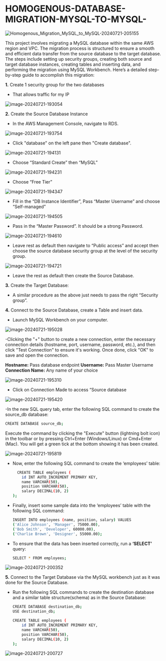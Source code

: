 # HOMOGENOUS-DATABASE-MIGRATION-MYSQL-TO-MYSQL-

![Homogenous_Migration_MySQL_to_MySQL-20240721-205155](https://github.com/user-attachments/assets/bf23e688-bf59-4182-b116-f1bf904bbf9b)

This project involves migrating a MySQL database within the same AWS region and VPC. The migration process is structured to ensure a smooth and efficient data transfer from the source database to the target database. The steps include setting up security groups, creating both source and target database instances, creating tables and inserting data, and performing the migration using MySQL Workbench. Here’s a detailed step-by-step guide to accomplish this migration:

**1.** Create 1 security group for the two databases

- That allows traffic for my IP

![image-20240721-193054](https://github.com/user-attachments/assets/65d4ad33-74ba-4ff3-ba2a-9559f84931df)

**2.** Create the Source Database Instance

- In the AWS Management Console, navigate to RDS.

![image-20240721-193754](https://github.com/user-attachments/assets/dac9475e-1509-44c1-b1b0-6d538232a9e6)

- Click "database" on the left pane then "Create database".

![image-20240721-194131](https://github.com/user-attachments/assets/ac1dda8f-8f22-46ae-a665-01430a10d732)

- Choose “Standard Create” then “MySQL”

![image-20240721-194231](https://github.com/user-attachments/assets/74eef615-2e6c-4036-87d3-6f34298add68) 

- Choose “Free Tier”

![image-20240721-194347](https://github.com/user-attachments/assets/2006e5fb-8067-441f-a5df-cb2de7b2180f)

- Fill in the “DB Instance Identifier”, Pass “Master Username” and choose “Self-managed”

![image-20240721-194505](https://github.com/user-attachments/assets/14e2b144-8e4a-4367-b746-af32f480fef2)

- Pass in the “Master Password”. It should be a strong Password.

![image-20240721-194610](https://github.com/user-attachments/assets/24bc7231-982e-4565-a3eb-a2f83f6a4ace)

- Leave rest as default then navigate to “Public access” and accept then choose the source database security group at the level of the security group.

![image-20240721-194721](https://github.com/user-attachments/assets/a8f86945-fa05-4da8-9d26-d37fad2ba8c2)

-  Leave the rest as default then create the Source Database.

**3.** Create the Target Database:

- A similar procedure as the above just needs to pass the right “Security group”. 

**4.** Connect to the Source Database, create a Table and insert data.

- Launch MySQL Workbench on your computer.

![image-20240721-195028](https://github.com/user-attachments/assets/6e104a83-b576-48fd-a4bf-556d934354cc)

-Clicking the "+" button to create a new connection, enter the necessary connection details (hostname, port, username, password, etc.), and then click "Test Connection" to ensure it's working. Once done, click  "OK" to save and open the connection.

**Hostname:** Pass database endpoint
**Username:** Pass Master Username
**Connection Name:** Any name of your choice

![image-20240721-195310](https://github.com/user-attachments/assets/4a9e2746-2255-4d5c-8fae-ecaa40d4802f)

- Click on Connection Made to access “Source database

![image-20240721-195420](https://github.com/user-attachments/assets/757bb291-d056-44da-9453-2952e2bcd57f)

-In the new SQL query tab, enter the following SQL command to create the source_db database:
  ```sh
  CREATE DATABASE source_db;
  ```
Execute the command by clicking the "Execute" button (lightning bolt icon) in the toolbar or by pressing Ctrl+Enter (Windows/Linux) or Cmd+Enter (Mac). You will get a green tick at the bottom showing it has been created.

![image-20240721-195819](https://github.com/user-attachments/assets/e0af2adc-344e-4bb6-a289-4812395b6934)

- Now, enter the following SQL command to create the ‘employees’ table:
  ```sh
    CREATE TABLE employees (
      id INT AUTO_INCREMENT PRIMARY KEY,
      name VARCHAR(50),
      position VARCHAR(50),
      salary DECIMAL(10, 2)
  );
  ```
- Finally, insert some sample data into the ‘employees’ table with the following SQL command:
  ```sh
  INSERT INTO employees (name, position, salary) VALUES
  ('Alice Johnson', 'Manager', 75000.00),
  ('Bob Smith', 'Developer', 60000.00),
  ('Charlie Brown', 'Designer', 55000.00);
  ```
- To ensure that the data has been inserted correctly, run a **‘SELECT’** query:
  ```sh
  SELECT * FROM employees;
  ```
![image-20240721-200352](https://github.com/user-attachments/assets/1b01a025-0935-4c95-8a8b-145c2969712f)

**5.** Connect to the Target Database via the MySQL workbench just as it was done for the Source Database.

- Run the following SQL commands to create the destination database and a similar table structure(schema) as in the Source Database:
  ```sh
  CREATE DATABASE destination_db;
  USE destination_db;
  
  CREATE TABLE employees (
      id INT AUTO_INCREMENT PRIMARY KEY,
      name VARCHAR(50),
      position VARCHAR(50),
      salary DECIMAL(10, 2)
  );
  ```
![image-20240721-200727](https://github.com/user-attachments/assets/a5b340bb-1f96-43d9-a066-791db2b811d4)



  
